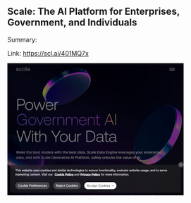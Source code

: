 ## Scale: The AI Platform for Enterprises, Government, and Individuals
Summary: 

Link: https://scl.ai/401MQ7x

<img src="/img/89b8efb6-a05f-43ab-912e-fb8cff4bae39.png" width="400" />
<br/><br/>

